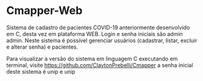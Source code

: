 # Cmapper-Web
 Sistema de cadastro de pacientes COVID-19 anteriormente desenvolvido em C, desta vez em plataforma WEB. Login e senha iniciais são admin admin.
 Neste sistema é possível gerenciar usuários (cadastrar, listar, excluir e alterar senha) e pacientes.

 Para visualizar a versão do sistema em linguagem C executando em terminal, visite https://github.com/ClaytonPrebelli/Cmapper   a senha inicial deste sistema é unip e unip
